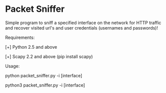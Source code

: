 # Packet Sniffer

Simple program to sniff a specified interface on the network for HTTP traffic and recover visited url's and user credentials (usernames and passwords)!

Requirements:

[+]  Python 2.5 and above

[+]  Scapy 2.2 and above (pip install scapy)

Usage:

python packet_sniffer.py -i [interface]

python3 packet_sniffer.py -i [interface]
